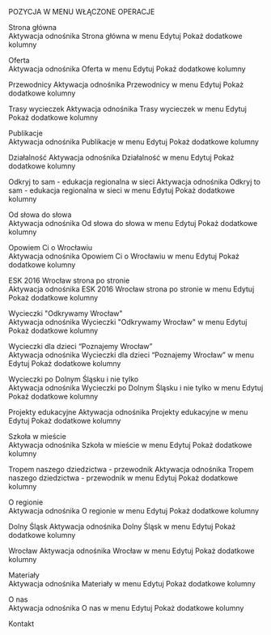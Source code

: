 
POZYCJA W MENU	WŁĄCZONE	OPERACJE
 
Strona główna	
Aktywacja odnośnika Strona główna w menu
Edytuj
Pokaż dodatkowe kolumny
 
Oferta	
Aktywacja odnośnika Oferta w menu
Edytuj
Pokaż dodatkowe kolumny
 
 
Przewodnicy	
Aktywacja odnośnika Przewodnicy w menu
Edytuj
Pokaż dodatkowe kolumny
 
 
Trasy wycieczek	
Aktywacja odnośnika Trasy wycieczek w menu
Edytuj
Pokaż dodatkowe kolumny
 
 
Publikacje	
Aktywacja odnośnika Publikacje w menu
Edytuj
Pokaż dodatkowe kolumny
 
Działalność	
Aktywacja odnośnika Działalność w menu
Edytuj
Pokaż dodatkowe kolumny
 
 
Odkryj to sam - edukacja regionalna w sieci	
Aktywacja odnośnika Odkryj to sam - edukacja regionalna w sieci w menu
Edytuj
Pokaż dodatkowe kolumny
 
 
Od słowa do słowa	
Aktywacja odnośnika Od słowa do słowa w menu
Edytuj
Pokaż dodatkowe kolumny
 
 
Opowiem Ci o Wrocławiu	
Aktywacja odnośnika Opowiem Ci o Wrocławiu w menu
Edytuj
Pokaż dodatkowe kolumny
 
 
ESK 2016 Wrocław strona po stronie	
Aktywacja odnośnika ESK 2016 Wrocław strona po stronie w menu
Edytuj
Pokaż dodatkowe kolumny
 
 
Wycieczki "Odkrywamy Wrocław"	
Aktywacja odnośnika Wycieczki "Odkrywamy Wrocław" w menu
Edytuj
Pokaż dodatkowe kolumny
 
 
Wycieczki dla dzieci “Poznajemy Wrocław”	
Aktywacja odnośnika Wycieczki dla dzieci “Poznajemy Wrocław” w menu
Edytuj
Pokaż dodatkowe kolumny
 
 
Wycieczki po Dolnym Śląsku i nie tylko	
Aktywacja odnośnika Wycieczki po Dolnym Śląsku i nie tylko w menu
Edytuj
Pokaż dodatkowe kolumny
 
 
Projekty edukacyjne	
Aktywacja odnośnika Projekty edukacyjne w menu
Edytuj
Pokaż dodatkowe kolumny
 
 
Szkoła w mieście	
Aktywacja odnośnika Szkoła w mieście w menu
Edytuj
Pokaż dodatkowe kolumny
 
 
Tropem naszego dziedzictwa - przewodnik	
Aktywacja odnośnika Tropem naszego dziedzictwa - przewodnik w menu
Edytuj
Pokaż dodatkowe kolumny
 
O regionie	
Aktywacja odnośnika O regionie w menu
Edytuj
Pokaż dodatkowe kolumny
 
 
Dolny Śląsk	
Aktywacja odnośnika Dolny Śląsk w menu
Edytuj
Pokaż dodatkowe kolumny
 
 
Wrocław	
Aktywacja odnośnika Wrocław w menu
Edytuj
Pokaż dodatkowe kolumny
 
 
Materiały	
Aktywacja odnośnika Materiały w menu
Edytuj
Pokaż dodatkowe kolumny
 
O nas	
Aktywacja odnośnika O nas w menu
Edytuj
Pokaż dodatkowe kolumny
 
Kontakt